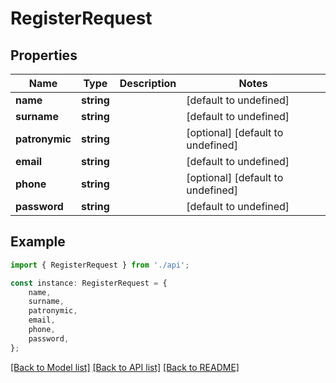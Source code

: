 # RegisterRequest


## Properties

Name | Type | Description | Notes
------------ | ------------- | ------------- | -------------
**name** | **string** |  | [default to undefined]
**surname** | **string** |  | [default to undefined]
**patronymic** | **string** |  | [optional] [default to undefined]
**email** | **string** |  | [default to undefined]
**phone** | **string** |  | [optional] [default to undefined]
**password** | **string** |  | [default to undefined]

## Example

```typescript
import { RegisterRequest } from './api';

const instance: RegisterRequest = {
    name,
    surname,
    patronymic,
    email,
    phone,
    password,
};
```

[[Back to Model list]](../README.md#documentation-for-models) [[Back to API list]](../README.md#documentation-for-api-endpoints) [[Back to README]](../README.md)
